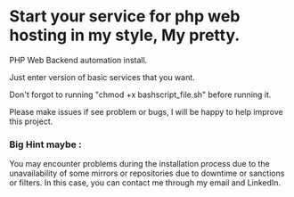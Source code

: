 # Start your service for php web hosting in my style, My pretty.
PHP Web Backend automation install.

Just enter version of basic services that you want.

Don't forgot to running "chmod +x bashscript_file.sh" before running it.

Please make issues if see problem or bugs, I will be happy to help improve this project.

### Big Hint maybe : 
You may encounter problems during the installation process due to the unavailability of some mirrors or repositories due to downtime or sanctions or filters. In this case, you can contact me through my email and LinkedIn.
